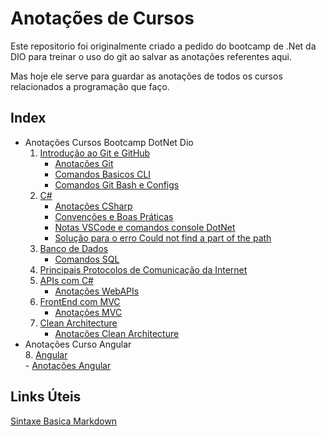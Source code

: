# Anotações de Cursos

Este repositorio foi originalmente criado a pedido do bootcamp de .Net da DIO para treinar o uso do git ao salvar as anotações referentes aqui. 

Mas hoje ele serve para guardar as anotações de todos os cursos relacionados a programação que faço.



## Index

- Anotações Cursos Bootcamp DotNet Dio
  1. [Introdução ao Git e GitHub](Anota%C3%A7%C3%B5es/1%20-%20Introdu%C3%A7%C3%A3o%20ao%20Git%20e%20GitHub/)      
     -  [Anotações Git](Anota%C3%A7%C3%B5es/1%20-%20Introdu%C3%A7%C3%A3o%20ao%20Git%20e%20GitHub/Anota%C3%A7%C3%B5es%20Git.md)      
     -  [Comandos Basicos CLI](Anota%C3%A7%C3%B5es/1%20-%20Introdu%C3%A7%C3%A3o%20ao%20Git%20e%20GitHub/Comandos%20Basicos%20CLI.md)     
     -  [Comandos Git Bash e Configs](Anota%C3%A7%C3%B5es/1%20-%20Introdu%C3%A7%C3%A3o%20ao%20Git%20e%20GitHub/Comandos%20Git%20Bash%20e%20Configs.md)     
  2. [C#](Anota%C3%A7%C3%B5es/2%20-%20%20C%23/)     
       - [Anotações CSharp](Anota%C3%A7%C3%B5es/2%20-%20%20C%23/Anota%C3%A7%C3%B5es%20CSharp.md)     
       - [Convenções e Boas Práticas](Anota%C3%A7%C3%B5es/2%20-%20%20C%23/Conven%C3%A7%C3%B5es%20e%20Boas%20Pr%C3%A1ticas.md)     
       - [Notas VSCode e comandos console DotNet](Anota%C3%A7%C3%B5es/2%20-%20%20C%23/Notas%20VSCode%20e%20comandos%20console%20DotNet.md)     
       - [Solução para o erro Could not find a part of the path](Anota%C3%A7%C3%B5es/2%20-%20%20C%23/Solu%C3%A7%C3%A3o%20para%20o%20erro%20Could%20not%20find%20a%20part%20of%20the%20path.md)     
  3. [Banco de Dados](Anota%C3%A7%C3%B5es/3%20-%20Banco%20de%20Dados/)     
      -  [Comandos SQL](Anota%C3%A7%C3%B5es/3%20-%20Banco%20de%20Dados/Comandos%20sql.md)    
  4. [Principais Protocolos de Comunicação da Internet](Anota%C3%A7%C3%B5es/4%20-%20Principais%20Protocolos%20de%20Comunica%C3%A7%C3%A3o%20da%20Internet/)  
  5. [APIs com C#](Anota%C3%A7%C3%B5es/5%20-%20APIs%20com%20C%23/)    
      -  [Anotações WebAPIs](Anota%C3%A7%C3%B5es/5%20-%20APIs%20com%20C%23/Anota%C3%A7%C3%B5es%20WebAPIs.md)      
  6. [FrontEnd com MVC](Anota%C3%A7%C3%B5es/6%20-%20FrontEnd%20com%20MVC/)  
      -  [Anotações MVC](Anota%C3%A7%C3%B5es/6%20-%20FrontEnd%20com%20MVC/Anota%C3%A7%C3%B5es%20MVC.md)      
  7. [Clean Architecture](Anota%C3%A7%C3%B5es/7%20-%20Clean%20Architecture/)    
      -  [Anotações Clean Architecture](Anota%C3%A7%C3%B5es/7%20-%20Clean%20Architecture/Anotações%20Clean%20Architecture.md)       
- Anotações Curso Angular     
  8. [Angular](Anota%C3%A7%C3%B5es/8%20-%20Angular/)      
      -  [Anotações Angular](Anota%C3%A7%C3%B5es/8%20-%20Angular/Anotações%20Angular.md)     




## Links Úteis

[Sintaxe Basica Markdown](https://www.markdownguide.org/basic-syntax/)

